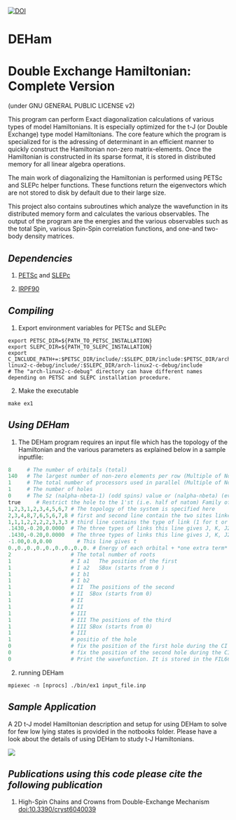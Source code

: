 [![DOI](https://zenodo.org/badge/doi/10.5281/zenodo.20450.svg)](http://dx.doi.org/10.5281/zenodo.20450)

# DEHam

Double Exchange Hamiltonian: Complete Version
=============================================

(under GNU GENERAL PUBLIC LICENSE v2)

This program can perform Exact diagonalization calculations of various types of
model Hamiltonians. It is especially optimized for the t-J (or Double Exchange)
type model Hamiltonians. The core feature which the program is specialized for
is the adressing of determinant in an efficient manner to quickly construct the
Hamiltonian non-zero matrix-elements. Once the Hamiltonian is constructed in 
its sparse format, it is stored in distributed memory for all linear algebra
operations.

The main work of diagonalizing the Hamiltonian is performed using PETSc and
SLEPc helper functions. These functions return the eigenvectors which are 
not stored to disk by default due to their large size. 

This project also contains subroutines which analyze the wavefunction in 
its distributed memory form and calculates the various observables. The
output of the program are the energies and the various observables such as 
the total Spin, various Spin-Spin correlation functions, and one-and two-body
density matrices.

_Dependencies_
---------------

  1. [PETSc](https://www.mcs.anl.gov/petsc/documentation/installation.html) and [SLEPc](http://slepc.upv.es/documentation/instal.htm)

  2. [IRPF90](https://github.com/scemama/irpf90)

_Compiling_
------------

  1. Export environment variables for PETSc and SLEPc

```shell
export PETSC_DIR=${PATH_TO_PETSC_INSTALLATION}
export SLEPC_DIR=${PATH_TO_SLEPC_INSTALLATION}
export C_INCLUDE_PATH+=:$PETSC_DIR/include/:$SLEPC_DIR/include:$PETSC_DIR/arch-linux2-c-debug/include/:$SLEPC_DIR/arch-linux2-c-debug/include
# The "arch-linux2-c-debug" directory can have different names depending on PETSC and SLEPC installation procedure.
```


  2. Make the executable

```shell
make ex1
```


_Using DEHam_
---------------

  1. The DEHam program requires an input file which 
   has the topology of the Hamiltonian and the various parameters
   as explained below in a sample inputfile:

```python
8     # The number of orbitals (total)
140   # The largest number of non-zero elements per row (Multiple of Ndet)
1     # The total number of processors used in parallel (Multiple of Ndet)
1     # The number of holes
0     # The Sz (nalpha-nbeta-1) (odd spins) value or (nalpha-nbeta) (even spins) 
true     # Restrict the hole to the 1'st (i.e. half of natom) Family of states. *false* for no restrictions
1,2,3,1,2,3,4,5,6,7	# The topology of the system is specified here
2,3,4,8,7,6,5,6,7,8	# first and second line contain the two sites linked
1,1,1,2,2,2,2,3,3,3	# third line contains the type of link (1 for t or J, 2 for K and 3 for J in the second family of states)
.1430,-0.20,0.0000	# The three types of links this line gives J, K, J2 along x axis
.1430,-0.20,0.0000	# The three types of links this line gives J, K, J2 along y axis
-1.00,0.0,0.00		  # This line gives t
0.,0.,0.,0.,0.,0.,0.,0.,0. # Energy of each orbital + *one extra term*
2                   # The total number of roots
1                   # I a1   The position of the first 
1                   # I a2   SBox (starts from 0 )
1                   # I b1
1                   # I b2
1                   # II  The positions of the second
1                   # II  SBox (starts from 0)
1                   # II 
1                   # II
1                   # III
1                   # III The positions of the third
1                   # III SBox (starts from 0)
1                   # III
1                   # positio of the hole
0                   # fix the position of the first hole during the CI
0                   # fix the position of the second hole during the CI
0                   # Print the wavefunction. It is stored in the FIL666 file after the run
```

  2. running DEHam

```shell
mpiexec -n [nprocs] ./bin/ex1 input_file.inp
```

_Sample Application_
--------------------

A 2D t-J model Hamiltonian description and setup for using DEHam to solve for few low lying states
is provided in the notbooks folder. Please have a look about the details of using DEHam to study
t-J Hamiltonians.

![](https://raw.githubusercontent.com/v1j4y/DEHam/master/notebooks/graph.png)


_Publications using this code please cite the following publication_
-------------------------------

  1. High-Spin Chains and Crowns from Double-Exchange Mechanism [doi:10.3390/cryst6040039](http://www.dx.doi.org/10.3390/cryst6040039)
